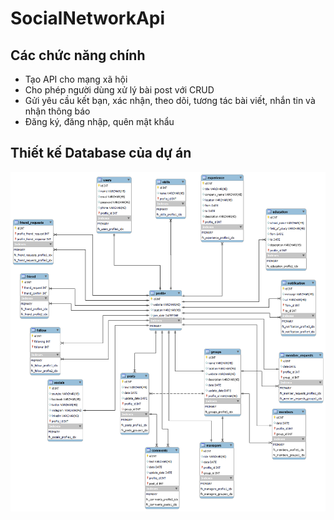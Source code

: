 # SocialNetworkApi
## Các chức năng chính
* Tạo API cho mạng xã hội
* Cho phép người dùng xử lý bài post với CRUD
* Gửi yêu cầu kết bạn, xác nhận, theo dõi, tương tác bài viết, nhắn tin và nhận thông báo
* Đăng ký, đăng nhập, quên mật khẩu

## Thiết kế Database của dự án
<img src='https://github.com/Phu-Vu-1806/SocialNetworkApi/blob/main/SocialNetworkDB.png?raw=true' />
